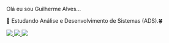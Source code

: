 Olá eu sou Guilherme Alves...

👀 Estudando Análise e Desenvolvimento de Sistemas (ADS).🍀
<div>	
<a href="https://www.instagram.com/hgui1993/"><img src="https://img.shields.io/badge/Instagram-E4405F?style=for-the-badge&logo=instagram&logoColor=white"target="_blank">
<a href="guilhermealves61379450@gmail.com"><img src="https://img.shields.io/badge/Gmail-D14836?style=for-the-badge&logo=gmail&logoColor=white"target="_blank">
<a href="https://www.linkedin.com/in/guilhermealves1993aa144/"><img src="https://img.shields.io/badge/LinkedIn-0077B5?style=for-the-badge&logo=linkedin&logoColor=white"target="_blank">
</div>
